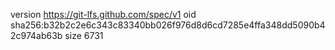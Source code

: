 version https://git-lfs.github.com/spec/v1
oid sha256:b32b2c2e6c343c83340bb026f976d8d6cd7285e4ffa348dd5090b42c974ab63b
size 6731
